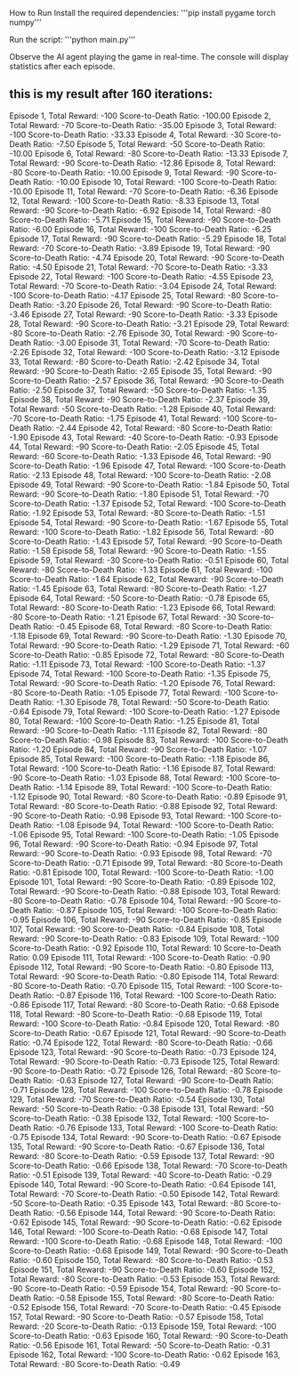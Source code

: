 How to Run
Install the required dependencies:
'''pip install pygame torch numpy'''

Run the script:
'''python main.py'''


Observe the AI agent playing the game in real-time. The console will display statistics after each episode.

this is my result after 160 iterations:
---------------------------------------
Episode 1, Total Reward: -100
Score-to-Death Ratio: -100.00
Episode 2, Total Reward: -70
Score-to-Death Ratio: -35.00
Episode 3, Total Reward: -100
Score-to-Death Ratio: -33.33
Episode 4, Total Reward: -30
Score-to-Death Ratio: -7.50
Episode 5, Total Reward: -50
Score-to-Death Ratio: -10.00
Episode 6, Total Reward: -80
Score-to-Death Ratio: -13.33
Episode 7, Total Reward: -90
Score-to-Death Ratio: -12.86
Episode 8, Total Reward: -80
Score-to-Death Ratio: -10.00
Episode 9, Total Reward: -90
Score-to-Death Ratio: -10.00
Episode 10, Total Reward: -100
Score-to-Death Ratio: -10.00
Episode 11, Total Reward: -70
Score-to-Death Ratio: -6.36
Episode 12, Total Reward: -100
Score-to-Death Ratio: -8.33
Episode 13, Total Reward: -90
Score-to-Death Ratio: -6.92
Episode 14, Total Reward: -80
Score-to-Death Ratio: -5.71
Episode 15, Total Reward: -90
Score-to-Death Ratio: -6.00
Episode 16, Total Reward: -100
Score-to-Death Ratio: -6.25
Episode 17, Total Reward: -90
Score-to-Death Ratio: -5.29
Episode 18, Total Reward: -70
Score-to-Death Ratio: -3.89
Episode 19, Total Reward: -90
Score-to-Death Ratio: -4.74
Episode 20, Total Reward: -90
Score-to-Death Ratio: -4.50
Episode 21, Total Reward: -70
Score-to-Death Ratio: -3.33
Episode 22, Total Reward: -100
Score-to-Death Ratio: -4.55
Episode 23, Total Reward: -70
Score-to-Death Ratio: -3.04
Episode 24, Total Reward: -100
Score-to-Death Ratio: -4.17
Episode 25, Total Reward: -80
Score-to-Death Ratio: -3.20
Episode 26, Total Reward: -90
Score-to-Death Ratio: -3.46
Episode 27, Total Reward: -90
Score-to-Death Ratio: -3.33
Episode 28, Total Reward: -90
Score-to-Death Ratio: -3.21
Episode 29, Total Reward: -80
Score-to-Death Ratio: -2.76
Episode 30, Total Reward: -90
Score-to-Death Ratio: -3.00
Episode 31, Total Reward: -70
Score-to-Death Ratio: -2.26
Episode 32, Total Reward: -100
Score-to-Death Ratio: -3.12
Episode 33, Total Reward: -80
Score-to-Death Ratio: -2.42
Episode 34, Total Reward: -90
Score-to-Death Ratio: -2.65
Episode 35, Total Reward: -90
Score-to-Death Ratio: -2.57
Episode 36, Total Reward: -90
Score-to-Death Ratio: -2.50
Episode 37, Total Reward: -50
Score-to-Death Ratio: -1.35
Episode 38, Total Reward: -90
Score-to-Death Ratio: -2.37
Episode 39, Total Reward: -50
Score-to-Death Ratio: -1.28
Episode 40, Total Reward: -70
Score-to-Death Ratio: -1.75
Episode 41, Total Reward: -100
Score-to-Death Ratio: -2.44
Episode 42, Total Reward: -80
Score-to-Death Ratio: -1.90
Episode 43, Total Reward: -40
Score-to-Death Ratio: -0.93
Episode 44, Total Reward: -90
Score-to-Death Ratio: -2.05
Episode 45, Total Reward: -60
Score-to-Death Ratio: -1.33
Episode 46, Total Reward: -90
Score-to-Death Ratio: -1.96
Episode 47, Total Reward: -100
Score-to-Death Ratio: -2.13
Episode 48, Total Reward: -100
Score-to-Death Ratio: -2.08
Episode 49, Total Reward: -90
Score-to-Death Ratio: -1.84
Episode 50, Total Reward: -90
Score-to-Death Ratio: -1.80
Episode 51, Total Reward: -70
Score-to-Death Ratio: -1.37
Episode 52, Total Reward: -100
Score-to-Death Ratio: -1.92
Episode 53, Total Reward: -80
Score-to-Death Ratio: -1.51
Episode 54, Total Reward: -90
Score-to-Death Ratio: -1.67
Episode 55, Total Reward: -100
Score-to-Death Ratio: -1.82
Episode 56, Total Reward: -80
Score-to-Death Ratio: -1.43
Episode 57, Total Reward: -90
Score-to-Death Ratio: -1.58
Episode 58, Total Reward: -90
Score-to-Death Ratio: -1.55
Episode 59, Total Reward: -30
Score-to-Death Ratio: -0.51
Episode 60, Total Reward: -80
Score-to-Death Ratio: -1.33
Episode 61, Total Reward: -100
Score-to-Death Ratio: -1.64
Episode 62, Total Reward: -90
Score-to-Death Ratio: -1.45
Episode 63, Total Reward: -80
Score-to-Death Ratio: -1.27
Episode 64, Total Reward: -50
Score-to-Death Ratio: -0.78
Episode 65, Total Reward: -80
Score-to-Death Ratio: -1.23
Episode 66, Total Reward: -80
Score-to-Death Ratio: -1.21
Episode 67, Total Reward: -30
Score-to-Death Ratio: -0.45
Episode 68, Total Reward: -80
Score-to-Death Ratio: -1.18
Episode 69, Total Reward: -90
Score-to-Death Ratio: -1.30
Episode 70, Total Reward: -90
Score-to-Death Ratio: -1.29
Episode 71, Total Reward: -60
Score-to-Death Ratio: -0.85
Episode 72, Total Reward: -80
Score-to-Death Ratio: -1.11
Episode 73, Total Reward: -100
Score-to-Death Ratio: -1.37
Episode 74, Total Reward: -100
Score-to-Death Ratio: -1.35
Episode 75, Total Reward: -90
Score-to-Death Ratio: -1.20
Episode 76, Total Reward: -80
Score-to-Death Ratio: -1.05
Episode 77, Total Reward: -100
Score-to-Death Ratio: -1.30
Episode 78, Total Reward: -50
Score-to-Death Ratio: -0.64
Episode 79, Total Reward: -100
Score-to-Death Ratio: -1.27
Episode 80, Total Reward: -100
Score-to-Death Ratio: -1.25
Episode 81, Total Reward: -90
Score-to-Death Ratio: -1.11
Episode 82, Total Reward: -80
Score-to-Death Ratio: -0.98
Episode 83, Total Reward: -100
Score-to-Death Ratio: -1.20
Episode 84, Total Reward: -90
Score-to-Death Ratio: -1.07
Episode 85, Total Reward: -100
Score-to-Death Ratio: -1.18
Episode 86, Total Reward: -100
Score-to-Death Ratio: -1.16
Episode 87, Total Reward: -90
Score-to-Death Ratio: -1.03
Episode 88, Total Reward: -100
Score-to-Death Ratio: -1.14
Episode 89, Total Reward: -100
Score-to-Death Ratio: -1.12
Episode 90, Total Reward: -80
Score-to-Death Ratio: -0.89
Episode 91, Total Reward: -80
Score-to-Death Ratio: -0.88
Episode 92, Total Reward: -90
Score-to-Death Ratio: -0.98
Episode 93, Total Reward: -100
Score-to-Death Ratio: -1.08
Episode 94, Total Reward: -100
Score-to-Death Ratio: -1.06
Episode 95, Total Reward: -100
Score-to-Death Ratio: -1.05
Episode 96, Total Reward: -90
Score-to-Death Ratio: -0.94
Episode 97, Total Reward: -90
Score-to-Death Ratio: -0.93
Episode 98, Total Reward: -70
Score-to-Death Ratio: -0.71
Episode 99, Total Reward: -80
Score-to-Death Ratio: -0.81
Episode 100, Total Reward: -100
Score-to-Death Ratio: -1.00
Episode 101, Total Reward: -90
Score-to-Death Ratio: -0.89
Episode 102, Total Reward: -90
Score-to-Death Ratio: -0.88
Episode 103, Total Reward: -80
Score-to-Death Ratio: -0.78
Episode 104, Total Reward: -90
Score-to-Death Ratio: -0.87
Episode 105, Total Reward: -100
Score-to-Death Ratio: -0.95
Episode 106, Total Reward: -90
Score-to-Death Ratio: -0.85
Episode 107, Total Reward: -90
Score-to-Death Ratio: -0.84
Episode 108, Total Reward: -90
Score-to-Death Ratio: -0.83
Episode 109, Total Reward: -100
Score-to-Death Ratio: -0.92
Episode 110, Total Reward: 10
Score-to-Death Ratio: 0.09
Episode 111, Total Reward: -100
Score-to-Death Ratio: -0.90
Episode 112, Total Reward: -90
Score-to-Death Ratio: -0.80
Episode 113, Total Reward: -90
Score-to-Death Ratio: -0.80
Episode 114, Total Reward: -80
Score-to-Death Ratio: -0.70
Episode 115, Total Reward: -100
Score-to-Death Ratio: -0.87
Episode 116, Total Reward: -100
Score-to-Death Ratio: -0.86
Episode 117, Total Reward: -80
Score-to-Death Ratio: -0.68
Episode 118, Total Reward: -80
Score-to-Death Ratio: -0.68
Episode 119, Total Reward: -100
Score-to-Death Ratio: -0.84
Episode 120, Total Reward: -80
Score-to-Death Ratio: -0.67
Episode 121, Total Reward: -90
Score-to-Death Ratio: -0.74
Episode 122, Total Reward: -80
Score-to-Death Ratio: -0.66
Episode 123, Total Reward: -90
Score-to-Death Ratio: -0.73
Episode 124, Total Reward: -90
Score-to-Death Ratio: -0.73
Episode 125, Total Reward: -90
Score-to-Death Ratio: -0.72
Episode 126, Total Reward: -80
Score-to-Death Ratio: -0.63
Episode 127, Total Reward: -90
Score-to-Death Ratio: -0.71
Episode 128, Total Reward: -100
Score-to-Death Ratio: -0.78
Episode 129, Total Reward: -70
Score-to-Death Ratio: -0.54
Episode 130, Total Reward: -50
Score-to-Death Ratio: -0.38
Episode 131, Total Reward: -50
Score-to-Death Ratio: -0.38
Episode 132, Total Reward: -100
Score-to-Death Ratio: -0.76
Episode 133, Total Reward: -100
Score-to-Death Ratio: -0.75
Episode 134, Total Reward: -90
Score-to-Death Ratio: -0.67
Episode 135, Total Reward: -90
Score-to-Death Ratio: -0.67
Episode 136, Total Reward: -80
Score-to-Death Ratio: -0.59
Episode 137, Total Reward: -90
Score-to-Death Ratio: -0.66
Episode 138, Total Reward: -70
Score-to-Death Ratio: -0.51
Episode 139, Total Reward: -40
Score-to-Death Ratio: -0.29
Episode 140, Total Reward: -90
Score-to-Death Ratio: -0.64
Episode 141, Total Reward: -70
Score-to-Death Ratio: -0.50
Episode 142, Total Reward: -50
Score-to-Death Ratio: -0.35
Episode 143, Total Reward: -80
Score-to-Death Ratio: -0.56
Episode 144, Total Reward: -90
Score-to-Death Ratio: -0.62
Episode 145, Total Reward: -90
Score-to-Death Ratio: -0.62
Episode 146, Total Reward: -100
Score-to-Death Ratio: -0.68
Episode 147, Total Reward: -100
Score-to-Death Ratio: -0.68
Episode 148, Total Reward: -100
Score-to-Death Ratio: -0.68
Episode 149, Total Reward: -90
Score-to-Death Ratio: -0.60
Episode 150, Total Reward: -80
Score-to-Death Ratio: -0.53
Episode 151, Total Reward: -90
Score-to-Death Ratio: -0.60
Episode 152, Total Reward: -80
Score-to-Death Ratio: -0.53
Episode 153, Total Reward: -90
Score-to-Death Ratio: -0.59
Episode 154, Total Reward: -90
Score-to-Death Ratio: -0.58
Episode 155, Total Reward: -80
Score-to-Death Ratio: -0.52
Episode 156, Total Reward: -70
Score-to-Death Ratio: -0.45
Episode 157, Total Reward: -90
Score-to-Death Ratio: -0.57
Episode 158, Total Reward: -20
Score-to-Death Ratio: -0.13
Episode 159, Total Reward: -100
Score-to-Death Ratio: -0.63
Episode 160, Total Reward: -90
Score-to-Death Ratio: -0.56
Episode 161, Total Reward: -50
Score-to-Death Ratio: -0.31
Episode 162, Total Reward: -100
Score-to-Death Ratio: -0.62
Episode 163, Total Reward: -80
Score-to-Death Ratio: -0.49
